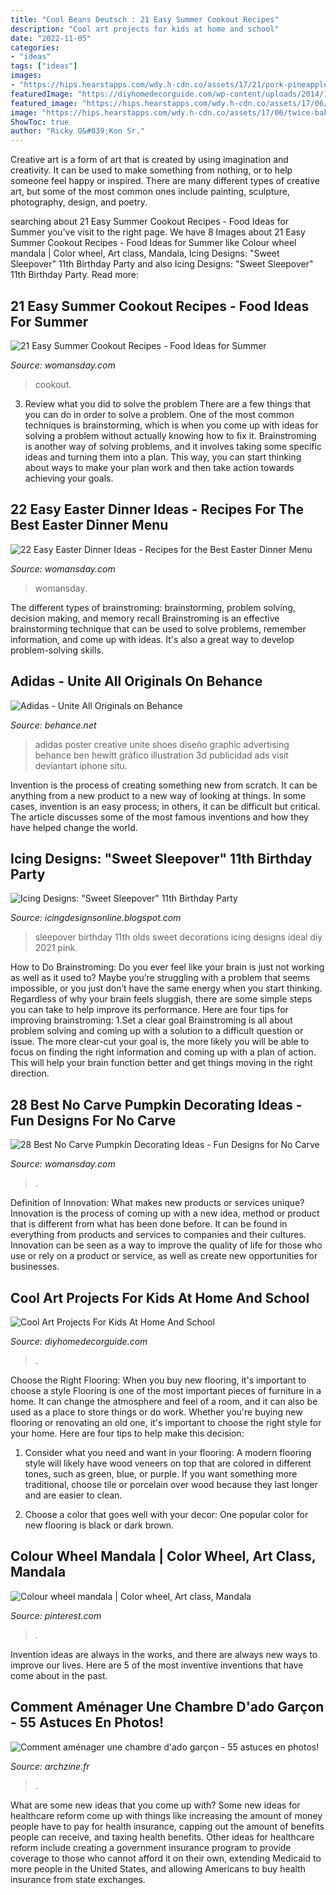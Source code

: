```yaml
---
title: "Cool Beans Deutsch : 21 Easy Summer Cookout Recipes"
description: "Cool art projects for kids at home and school"
date: "2022-11-05"
categories:
- "ideas"
tags: ["ideas"]
images:
- "https://hips.hearstapps.com/wdy.h-cdn.co/assets/17/21/pork-pineapple-kabobs.jpg?crop=0.798xw:0.798xh;0.0933xw,0.116xh&amp;resize=768:*"
featuredImage: "https://diyhomedecorguide.com/wp-content/uploads/2014/10/Art-projects-with-paper-plates.jpg"
featured_image: "https://hips.hearstapps.com/wdy.h-cdn.co/assets/17/06/twice-baked-sweet-potatoes.jpg?crop=1.0xw:1xh;center,top&amp;resize=768:*"
image: "https://hips.hearstapps.com/wdy.h-cdn.co/assets/17/06/twice-baked-sweet-potatoes.jpg?crop=1.0xw:1xh;center,top&amp;resize=768:*"
ShowToc: true
author: "Ricky O&#039;Kon Sr."
---
```



Creative art is a form of art that is created by using imagination and creativity. It can be used to make something from nothing, or to help someone feel happy or inspired. There are many different types of creative art, but some of the most common ones include painting, sculpture, photography, design, and poetry.

	

		
searching about 21 Easy Summer Cookout Recipes - Food Ideas for Summer you've visit to the right page. We have 8 Images about 21 Easy Summer Cookout Recipes - Food Ideas for Summer like Colour wheel mandala | Color wheel, Art class, Mandala, Icing Designs: &quot;Sweet Sleepover&quot; 11th Birthday Party and also Icing Designs: &quot;Sweet Sleepover&quot; 11th Birthday Party. Read more:
		
    
## 21 Easy Summer Cookout Recipes - Food Ideas For Summer

<img loading=lazy src="https://hips.hearstapps.com/wdy.h-cdn.co/assets/17/21/pork-pineapple-kabobs.jpg?crop=0.798xw:0.798xh;0.0933xw,0.116xh&amp;resize=768:*" onerror="this.onerror=null;this.src='https://tse1.mm.bing.net/th?id=OIP.oP2bPdRr4wH_qRG61qnxhQHaLG&amp;pid=15.1';" alt="21 Easy Summer Cookout Recipes - Food Ideas for Summer">

_Source: womansday.com_

>cookout. 

	

3. Review what you did to solve the problem
There are a few things that you can do in order to solve a problem. One of the most common techniques is brainstorming, which is when you come up with ideas for solving a problem without actually knowing how to fix it. Brainstroming is another way of solving problems, and it involves taking some specific ideas and turning them into a plan. This way, you can start thinking about ways to make your plan work and then take action towards achieving your goals.

    
## 22 Easy Easter Dinner Ideas - Recipes For The Best Easter Dinner Menu

<img loading=lazy src="https://hips.hearstapps.com/wdy.h-cdn.co/assets/17/06/twice-baked-sweet-potatoes.jpg?crop=1.0xw:1xh;center,top&amp;resize=768:*" onerror="this.onerror=null;this.src='https://tse4.mm.bing.net/th?id=OIP.1b-B3RWnb7iQavvdfo-yyAHaLH&amp;pid=15.1';" alt="22 Easy Easter Dinner Ideas - Recipes for the Best Easter Dinner Menu">

_Source: womansday.com_

>womansday. 

	

The different types of brainstroming: brainstorming, problem solving, decision making, and memory recall
Brainstroming is an effective brainstorming technique that can be used to solve problems, remember information, and come up with ideas. It's also a great way to develop problem-solving skills.

    
## Adidas - Unite All Originals On Behance

<img loading=lazy src="https://mir-s3-cdn-cf.behance.net/project_modules/1400/a99e938041887.560b647dda534.jpg" onerror="this.onerror=null;this.src='https://tse4.mm.bing.net/th?id=OIP.AwYObKv3BrQL-kwLI3M5CwHaLb&amp;pid=15.1';" alt="Adidas - Unite All Originals on Behance">

_Source: behance.net_

>adidas poster creative unite shoes diseño graphic advertising behance ben hewitt gráfico illustration 3d publicidad ads visit deviantart iphone situ. 

	

Invention is the process of creating something new from scratch. It can be anything from a new product to a new way of looking at things. In some cases, invention is an easy process; in others, it can be difficult but critical. The article discusses some of the most famous inventions and how they have helped change the world.

    
## Icing Designs: &quot;Sweet Sleepover&quot; 11th Birthday Party

<img loading=lazy src="http://3.bp.blogspot.com/-SKcdetyjXZw/T2JguDQWfKI/AAAAAAAAIII/jFMczKx7rxY/bellas%2Bparty%2B027%2Bcopy.jpg" onerror="this.onerror=null;this.src='https://tse1.mm.bing.net/th?id=OIP.nrvQwaT6ZLSVeb4p1-ZTnwAAAA&amp;pid=15.1';" alt="Icing Designs: &quot;Sweet Sleepover&quot; 11th Birthday Party">

_Source: icingdesignsonline.blogspot.com_

>sleepover birthday 11th olds sweet decorations icing designs ideal diy 2021 pink. 

	

How to Do Brainstroming:
Do you ever feel like your brain is just not working as well as it used to? Maybe you’re struggling with a problem that seems impossible, or you just don’t have the same energy when you start thinking. Regardless of why your brain feels sluggish, there are some simple steps you can take to help improve its performance. Here are four tips for improving brainstroming: 
1.Set a clear goal
Brainstroming is all about problem solving and coming up with a solution to a difficult question or issue. The more clear-cut your goal is, the more likely you will be able to focus on finding the right information and coming up with a plan of action. This will help your brain function better and get things moving in the right direction. 

    
## 28 Best No Carve Pumpkin Decorating Ideas - Fun Designs For No Carve

<img loading=lazy src="https://hips.hearstapps.com/wdy.h-cdn.co/assets/16/32/1470930722-wd1011-pumpkin-010.jpg?crop=1.0xw:1xh;center,top&amp;resize=768:*" onerror="this.onerror=null;this.src='https://tse4.mm.bing.net/th?id=OIP.lGlybS4YU1SgwF8QGhvhIQHaLH&amp;pid=15.1';" alt="28 Best No Carve Pumpkin Decorating Ideas - Fun Designs for No Carve">

_Source: womansday.com_

>. 

	

Definition of Innovation: What makes new products or services unique?
Innovation is the process of coming up with a new idea, method or product that is different from what has been done before. It can be found in everything from products and services to companies and their cultures. Innovation can be seen as a way to improve the quality of life for those who use or rely on a product or service, as well as create new opportunities for businesses.

    
## Cool Art Projects For Kids At Home And School

<img loading=lazy src="https://diyhomedecorguide.com/wp-content/uploads/2014/10/Art-projects-with-paper-plates.jpg" onerror="this.onerror=null;this.src='https://tse4.mm.bing.net/th?id=OIP.pAiS9ASzM10b8gWRqD_BpwHaJ6&amp;pid=15.1';" alt="Cool Art Projects For Kids At Home And School">

_Source: diyhomedecorguide.com_

>. 

	

Choose the Right Flooring: When you buy new flooring, it's important to choose a style
Flooring is one of the most important pieces of furniture in a home. It can change the atmosphere and feel of a room, and it can also be used as a place to store things or do work. Whether you're buying new flooring or renovating an old one, it's important to choose the right style for your home. Here are four tips to help make this decision: 
1. Consider what you need and want in your flooring: A modern flooring style will likely have wood veneers on top that are colored in different tones, such as green, blue, or purple. If you want something more traditional, choose tile or porcelain over wood because they last longer and are easier to clean. 

2. Choose a color that goes well with your decor: One popular color for new flooring is black or dark brown.

    
## Colour Wheel Mandala | Color Wheel, Art Class, Mandala

<img loading=lazy src="https://i.pinimg.com/736x/4c/89/fc/4c89fc73d97a741586b225dbba4f7f88--colour-wheel-mandala.jpg" onerror="this.onerror=null;this.src='https://tse3.mm.bing.net/th?id=OIP.7wQvne-2Ho7ZK59X4vj5DQHaJ3&amp;pid=15.1';" alt="Colour wheel mandala | Color wheel, Art class, Mandala">

_Source: pinterest.com_

>. 

	

Invention ideas are always in the works, and there are always new ways to improve our lives. Here are 5 of the most inventive inventions that have come about in the past.

    
## Comment Aménager Une Chambre D&#039;ado Garçon - 55 Astuces En Photos!

<img loading=lazy src="https://archzine.fr/wp-content/uploads/2016/06/3-chambre-ado-ikea-moquette-beige-fenetre-grande-dans-la-chambre-ado-garçon-1.jpg" onerror="this.onerror=null;this.src='https://tse4.mm.bing.net/th?id=OIP.Ko44D8LEapxKaIetyEEOQwHaE6&amp;pid=15.1';" alt="Comment aménager une chambre d&#039;ado garçon - 55 astuces en photos!">

_Source: archzine.fr_

>. 

	

What are some new ideas that you come up with?
Some new ideas for healthcare reform come up with things like increasing the amount of money people have to pay for health insurance, capping out the amount of benefits people can receive, and taxing health benefits. Other ideas for healthcare reform include creating a government insurance program to provide coverage to those who cannot afford it on their own, extending Medicaid to more people in the United States, and allowing Americans to buy health insurance from state exchanges.

